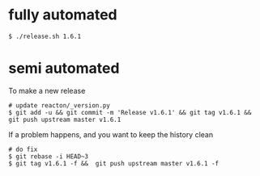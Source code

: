 
# fully automated

    $ ./release.sh 1.6.1

# semi automated
To make a new release
```
# update reacton/_version.py
$ git add -u && git commit -m 'Release v1.6.1' && git tag v1.6.1 && git push upstream master v1.6.1
```


If a problem happens, and you want to keep the history clean
```
# do fix
$ git rebase -i HEAD~3
$ git tag v1.6.1 -f &&  git push upstream master v1.6.1 -f
```

